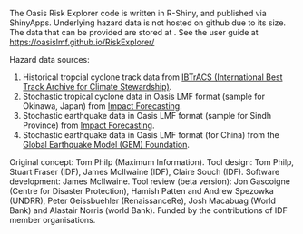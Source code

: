 The Oasis Risk Explorer code is written in R-Shiny, and published via ShinyApps. 
Underlying hazard data is not hosted on github due to its size. The data that can be provided are stored at <TBD>.
See the user guide at https://oasislmf.github.io/RiskExplorer/
  
Hazard data sources:
  1. Historical tropcial cyclone track data from [IBTrACS (International Best Track Archive for Climate Stewardship)](https://www.ncei.noaa.gov/products/international-best-track-archive).
  2. Stochastic tropical cyclone data in Oasis LMF format (sample for Okinawa, Japan) from [Impact Forecasting](https://www.aon.com/reinsurance/impact-forecasting/default).
  3. Stochastic earthquake data in Oasis LMF format (sample for Sindh Province) from [Impact Forecasting](https://www.aon.com/reinsurance/impact-forecasting/default).
  4. Stochastic earthquake data in Oasis LMF format (for China) from the [Global Earthquake Model (GEM) Foundation](https://www.globalquakemodel.org/).

  
Original concept: Tom Philp (Maximum Information).
Tool design: Tom Philp, Stuart Fraser (IDF), James McIlwaine (IDF), Claire Souch (IDF).
Software development: James McIlwaine. 
Tool review (beta version): Jon Gascoigne (Centre for Disaster Protection), Hamish Patten and Andrew Spezowka (UNDRR), Peter Geissbuehler (RenaissanceRe), Josh Macabuag (World Bank) and Alastair Norris (world Bank).
Funded by the contributions of IDF member organisations.
